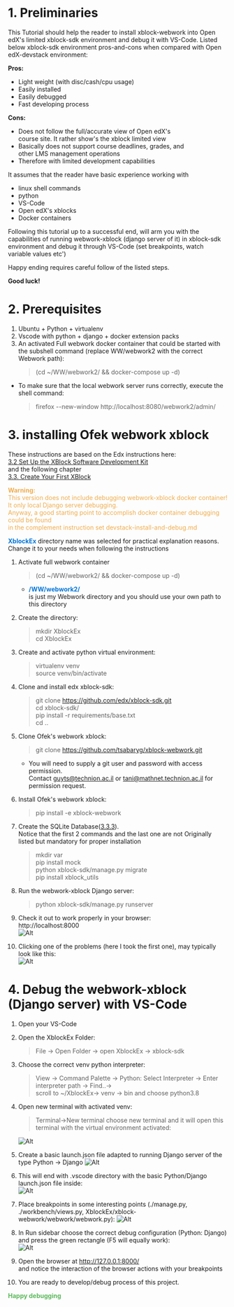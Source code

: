 <!--
Colors convention: a Bootstrap-like color convention is followed see e.g.
https://www.w3schools.com/bootstrap4/bootstrap_colors.asp

Uncomment these HTML lines to see the effect and
copy-paste in document up to need

<span style="color:#0275d8">Primary text</span>  
<span style="color:#5cb85c">Success text</span>  
<span style="color:#5bc0de">Info text here</span>  
<span style="color:#f0ad4e">Warning text</span>  
<span style="color:#d9534f">Danger text</span>  
<span style="color:#f7f7f7">Faded text</span>  
-->

# 1. Preliminaries
This Tutorial should help the reader to install xblock-webwork into Open edX's limited xblock-sdk environment and debug it with VS-Code. Listed below xblock-sdk environment pros-and-cons when compared with Open edX-devstack environment:

**Pros:**
+ Light weight (with disc/cash/cpu usage)
+ Easily installed
+ Easily debugged
+ Fast developing process

**Cons:**
- Does not follow the full/accurate view of Open edX's  
  course site. It rather show's the xblock limited view
- Basically does not support course deadlines, grades, and  
  other LMS management operations
- Therefore with limited development capabilities

It assumes that the reader have basic experience working with  
- linux shell commands
- python
- VS-Code
- Open edX's xblocks
- Docker containers

Following this tutorial up to a successful end, will arm you with the capabilities of running webwork-xblock (django server of it) in xblock-sdk environment and debug it through VS-Code (set breakpoints, watch variable values etc') 

Happy ending requires careful follow of the listed steps.

**Good luck!**

# 2. Prerequisites
1. Ubuntu + Python + virtualenv
2. Vscode with python + django + docker extension packs
3. An activated Full webwork docker container that could be started with the subshell command (replace WW/webwork2 with the correct Webwork path):
    >(cd ~/WW/webwork2/ && docker-compose up -d)
* To make sure that the local webwork server runs correctly, execute the shell command:
    >firefox --new-window http://localhost:8080/webwork2/admin/

# 3. installing Ofek webwork xblock
These instructions are based on the Edx instructions here:   
[3.2 Set Up the XBlock Software Development Kit](https://edx.readthedocs.io/projects/xblock-tutorial/en/latest/getting_started/setup_sdk.html)  
and the following chapter  
[3.3. Create Your First XBlock](https://edx.readthedocs.io/projects/xblock-tutorial/en/latest/getting_started/setup_sdk.html)   

<span style="color: #f0ad4e">**Warning:**  
    This version does not include debugging webwork-xblock docker container!  
    It only local Django server debugging.   
    Anyway, a good starting point to accomplish docker container debugging could be found  
    in the complement instruction set devstack-install-and-debug.md 
</span>  

**<span style="color:#0275d8">XblockEx</span>** directory name was selected for practical explanation reasons.  
Change it to your needs when following the instructions  

1. Activate full webwork container
   >(cd ~/WW/webwork2/ && docker-compose up -d)  
   *  **<span style="color:#0275d8">/WW/webwork2/</span>**   
   is just my Webwork directory and you should use your own path to this directory

2. Create the directory:
    > mkdir XblockEx  
      cd XblockEx  

3. Create and activate python virtual environment:
   >virtualenv venv  
    source venv/bin/activate

4. Clone and install edx xblock-sdk:
   >git clone https://github.com/edx/xblock-sdk.git  
    cd xblock-sdk/  
    pip install -r requirements/base.txt  
    cd ..

5. Clone Ofek's webwork xblock:
   >git clone https://github.com/tsabaryg/xblock-webwork.git  
   * You will need to supply a git user and password with access permission.  
   Contact guyts@technion.ac.il or tani@mathnet.technion.ac.il for permission request.

6. Install Ofek's webwork xblock:
   > pip install -e xblock-webwork

7. Create the SQLite Database([3.3.3](https://edx.readthedocs.io/projects/xblock-tutorial/en/latest/getting_started/create_first_xblock.html#create-the-sqlite-database:)).  
Notice that the first 2 commands and the last one are not Originally listed but mandatory for proper installation
   >mkdir var  
   pip install mock  
   python xblock-sdk/manage.py migrate  
   pip install xblock_utils

8. Run the webwork-xblock Django server:  
   > python xblock-sdk/manage.py runserver  
   
9.  Check it out to work properly in your browser:  
    http://localhost:8000  
    ![Alt](Webwork-Xblock-Browser-Entry-Page.png)  
10. Clicking one of the problems (here I took the first one), may 
    typically look like this:  
    ![Alt](Webwork-Xblock-Browser-Typical-Problem-Page.png)

# 4.  Debug the webwork-xblock (Django server) with VS-Code
1. Open your VS-Code
2. Open the XblockEx Folder:
   >File -> Open Folder -> open XblockEx -> xblock-sdk
3. Choose the correct venv python interpreter:
   >View -> Command Palette -> Python: Select Interpreter -> Enter interpreter path -> Find..->  
   scroll to ~/XblockEx-> venv -> bin and choose python3.8
4. Open new terminal with activated venv:  
   > Terminal->New terminal choose new terminal and it will open this terminal with the virtual environment activated:  
   
   ![Alt](VS-Code-Terminal-with-venv-activated.png)  
5. Create a basic launch.json file adapted to running Django
   server of the type Python -> Django
   ![Alt](VS-Code-Create-launch.json.png)
6. This will end with .vscode directory with the basic Python/Django launch.json file inside:  
   ![Alt](VS-Code-Python-Django-launch.json.png)
7. Place breakpoints in some interesting points (./manage.py, ./workbench/views.py, XblockEx/xblock-webwork/webwork/webwork.py):
   ![Alt](VS-Code-BreakPoints.png) 
8. In Run sidebar choose the correct debug configuration (Python: Django) and press the green rectangle (F5 will equally work):  
   ![Alt](VS-Code-Debug.png) 
9. Open the browser at http://127.0.0.1:8000/  
   and notice the interaction of the browser actions with your breakpoints
10. You are ready to develop/debug process of this project.

<span style="color:#5cb85c">**Happy debugging**</span>
